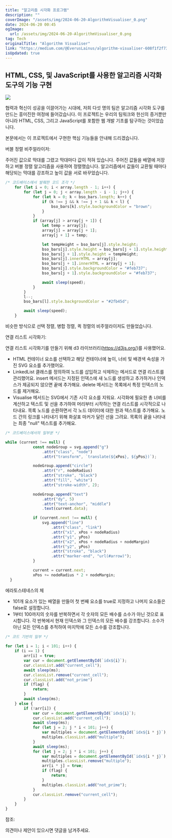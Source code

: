 ```yaml
---
title: "알고리즘 시각화 프로그램"
description: ""
coverImage: "/assets/img/2024-06-20-AlgorithmVisualiser_0.png"
date: 2024-06-20 00:45
ogImage: 
  url: /assets/img/2024-06-20-AlgorithmVisualiser_0.png
tag: Tech
originalTitle: "Algorithm Visualiser"
link: "https://medium.com/@EverusLainus/algorithm-visualiser-608f1f2f7302"
isUpdated: true
---
```





## HTML, CSS, 및 JavaScript를 사용한 알고리즘 시각화 도구의 기능 구현

<img src="/assets/img/2024-06-20-AlgorithmVisualiser_0.png" />

협력과 혁신이 성공을 이끌어가는 시대에, 저희 다섯 명의 팀은 알고리즘 시각화 도구를 만드는 흥미진한 여정에 들어갔습니다. 이 프로젝트는 우리의 팀워크와 헌신의 증거뿐만 아니라 HTML, CSS, 그리고 JavaScript를 포함한 웹 개발 기초를 탐구하는 것이었습니다.

본문에서는 이 프로젝트에서 구현한 핵심 기능들을 안내해 드리겠습니다.

<div class="content-ad"></div>

버블 정렬 비주얼라이저:

주어진 값으로 막대를 그렸고 막대마다 값이 적혀 있습니다. 주어진 값들을 배열에 저장하고 버블 정렬 알고리즘을 사용하여 정렬했습니다. 알고리즘에서 값들이 교환될 때마다 해당되는 막대를 강조하고 높이 값을 서로 바꾸었습니다.

```js
/* 코드베이스에서 발췌한 코드 조각 */
    for (let i = 0; i < array.length - 1; i++) {
        for (let j = 0; j < array.length - i - 1; j++) {
            for (let k = 0; k < bso_bars.length; k++) {
                if (k !== j && k !== j + 1 && k < l) {
                    bso_bars[k].style.backgroundColor = "brown";
                }
            }
            if (array[j] > array[j + 1]) {
                let temp = array[j];
                array[j] = array[j + 1];
                array[j + 1] = temp;

                let tempHeight = bso_bars[j].style.height;
                bso_bars[j].style.height = bso_bars[j + 1].style.height;
                bso_bars[j + 1].style.height = tempHeight;
                bso_bars[j].innerHTML = array[j];
                bso_bars[j + 1].innerHTML = array[j + 1];
                bso_bars[j].style.backgroundColor = "#feb737";
                bso_bars[j + 1].style.backgroundColor = "#feb737";

                await sleep(speed);
            }
        }
        l--;
        bso_bars[l].style.backgroundColor = "#2fb45d";

        await sleep(speed);
    }
```

비슷한 방식으로 선택 정렬, 병합 정렬, 퀵 정렬의 비주얼라이저도 만들었습니다.

<div class="content-ad"></div>

연결 리스트 시각화기:

연결 리스트 시각화기를 만들기 위해 d3 라이브러리(https://d3js.org/)를 사용했어요.

- HTML 컨테이너 요소를 선택하고 해당 컨테이너에 높이, 너비 및 배경색 속성을 가진 SVG 요소를 추가했어요.
- LinkedList 클래스를 정의하여 노드를 삽입하고 삭제하는 메서드로 연결 리스트를 관리했어요. insert 메서드는 지정된 인덱스에 새 노드를 생성하고 추가하거나 인덱스가 제공되지 않으면 끝에 추가해요. delete 메서드는 목록에서 특정 인덱스의 노드를 제거해요.
- Visualise 메서드는 SVG에서 기존 시각 요소를 지워요. 시각화에 필요한 총 너비를 계산하고 텍스트 및 선을 추가하여 머리부터 시작하는 연결 리스트를 시각적으로 나타내요. 목록 노드를 순환하면서 각 노드 데이터에 대한 원과 텍스트를 추가해요. 노드 간의 링크를 나타내기 위해 화살표 마커가 달린 선을 그려요. 목록의 끝을 나타내는 최종 "null" 텍스트를 추가해요.

```js
/* 코드베이스에서의 일부분 */

while (current !== null) {
            const nodeGroup = svg.append("g")
                .attr("class", "node")
                .attr("transform", `translate(${xPos}, ${yPos})`);

            nodeGroup.append("circle")
                .attr("r", nodeRadius)
                .attr("stroke", "black")
                .attr("fill", "white")
                .attr("stroke-width", 2); 

            nodeGroup.append("text")
                .attr("dy", 5)
                .attr("text-anchor", "middle")
                .text(current.data);

            if (current.next !== null) {
                svg.append("line")
                    .attr("class", "link")
                    .attr("x1", xPos + nodeRadius)
                    .attr("y1", yPos)
                    .attr("x2", xPos + nodeRadius + nodeMargin)
                    .attr("y2", yPos)
                    .attr("stroke", "black")
                    .attr("marker-end", "url(#arrow)");
            }

            current = current.next;
            xPos += nodeRadius * 2 + nodeMargin;
  }
```

<div class="content-ad"></div>

에라토스테네스의 체

- 101개 요소가 있는 배열을 만들어 첫 번째 요소를 true로 지정하고 나머지 요소들은 false로 설정합니다.
- 1부터 100까지의 숫자를 반복하면서 각 숫자의 모든 배수를 소수가 아닌 것으로 표시합니다. 각 반복에서 현재 인덱스와 그 인덱스의 모든 배수를 강조합니다. 소수가 아닌 모든 인덱스를 추적하여 마지막에 모든 소수를 강조합니다.

```js
/* 코드 기반의 일부 */
 
for (let i = 1; i < 101; i++) {
    if (i == 1) {
        arr[i] = true;
        var cur = document.getElementById(`idx${i}`);
        cur.classList.add("current_cell");
        await sleep(ms);
        cur.classList.remove("current_cell");
        cur.classList.add("not_prime")
        if (flag) {
            return;
        }
        await sleep(ms);
    } else {
        if (!arr[i]) {
            var cur = document.getElementById(`idx${i}`);
            cur.classList.add("current_cell");
            await sleep(ms);
            for (let j = 2; j * i < 101; j++) {
                var multiples = document.getElementById(`idx${i * j}`);
                multiples.classList.add("multiple");
            }
            await sleep(ms);
            for (let j = 2; j * i < 101; j++) {
                var multiples = document.getElementById(`idx${i * j}`);
                multiples.classList.remove("multiple");
                arr[i * j] = true;
                if (flag) {
                    return;
                }
                multiples.classList.add("not_prime");
            }
            cur.classList.remove("current_cell");
        }
    }
}
```

참조:

<div class="content-ad"></div>

의견이나 제안이 있으시면 댓글을 남겨주세요.